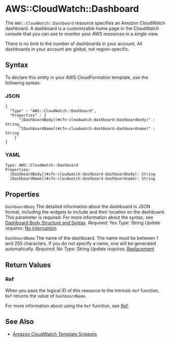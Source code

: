 # AWS::CloudWatch::Dashboard<a name="aws-resource-cloudwatch-dashboard"></a>

The `AWS::CloudWatch::Dashboard` resource specifies an Amazon CloudWatch dashboard\. A dashboard is a customizable home page in the CloudWatch console that you can use to monitor your AWS resources in a single view\.

There is no limit to the number of dashboards in your account\. All dashboards in your account are global, not region\-specific\.

## Syntax<a name="aws-resource-cloudwatch-dashboard-syntax"></a>

To declare this entity in your AWS CloudFormation template, use the following syntax:

### JSON<a name="aws-resource-cloudwatch-dashboard-syntax.json"></a>

```
{
  "Type" : "AWS::CloudWatch::Dashboard",
  "Properties" : {
      "[DashboardBody](#cfn-cloudwatch-dashboard-dashboardbody)" : String,
      "[DashboardName](#cfn-cloudwatch-dashboard-dashboardname)" : String
    }
}
```

### YAML<a name="aws-resource-cloudwatch-dashboard-syntax.yaml"></a>

```
Type: AWS::CloudWatch::Dashboard
Properties:
  [DashboardBody](#cfn-cloudwatch-dashboard-dashboardbody): String
  [DashboardName](#cfn-cloudwatch-dashboard-dashboardname): String
```

## Properties<a name="aws-resource-cloudwatch-dashboard-properties"></a>

`DashboardBody`  <a name="cfn-cloudwatch-dashboard-dashboardbody"></a>
The detailed information about the dashboard in JSON format, including the widgets to include and their location on the dashboard\. This parameter is required\.
For more information about the syntax, see [Dashboard Body Structure and Syntax](https://docs.aws.amazon.com/AmazonCloudWatch/latest/APIReference/CloudWatch-Dashboard-Body-Structure.html)\.
*Required*: Yes
*Type*: String
*Update requires*: [No interruption](https://docs.aws.amazon.com/AWSCloudFormation/latest/UserGuide/using-cfn-updating-stacks-update-behaviors.html#update-no-interrupt)

`DashboardName`  <a name="cfn-cloudwatch-dashboard-dashboardname"></a>
The name of the dashboard\. The name must be between 1 and 255 characters\. If you do not specify a name, one will be generated automatically\.
*Required*: No
*Type*: String
*Update requires*: [Replacement](https://docs.aws.amazon.com/AWSCloudFormation/latest/UserGuide/using-cfn-updating-stacks-update-behaviors.html#update-replacement)

## Return Values<a name="aws-resource-cloudwatch-dashboard-return-values"></a>

### Ref<a name="aws-resource-cloudwatch-dashboard-return-values-ref"></a>

 When you pass the logical ID of this resource to the intrinsic `Ref` function, `Ref` returns the value of `DashboardName`\.

For more information about using the `Ref` function, see [Ref](https://docs.aws.amazon.com/AWSCloudFormation/latest/UserGuide/intrinsic-function-reference-ref.html)\.

## See Also<a name="aws-resource-cloudwatch-dashboard--seealso"></a>
+  [Amazon CloudWatch Template Snippets](https://docs.aws.amazon.com/AWSCloudFormation/latest/UserGuide/quickref-cloudwatch.html)
